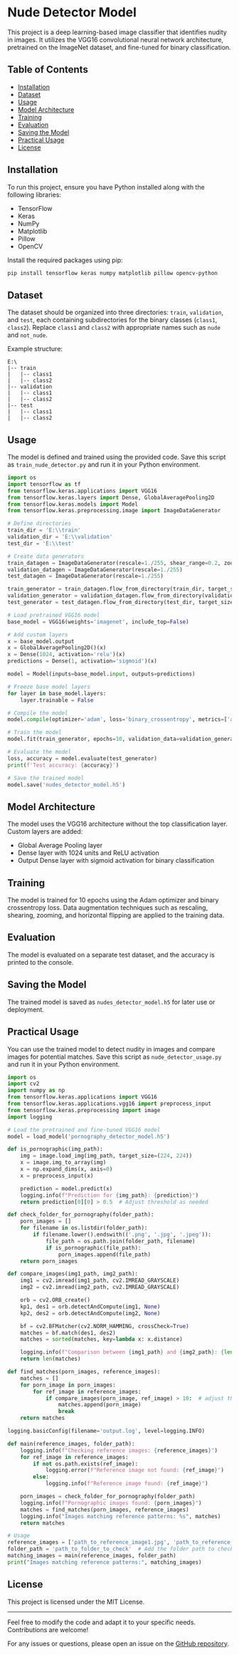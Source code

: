 # Nude Detector Model

This project is a deep learning-based image classifier that identifies nudity in images. It utilizes the VGG16 convolutional neural network architecture, pretrained on the ImageNet dataset, and fine-tuned for binary classification.

## Table of Contents

- [Installation](#installation)
- [Dataset](#dataset)
- [Usage](#usage)
- [Model Architecture](#model-architecture)
- [Training](#training)
- [Evaluation](#evaluation)
- [Saving the Model](#saving-the-model)
- [Practical Usage](#practical-usage)
- [License](#license)

## Installation

To run this project, ensure you have Python installed along with the following libraries:
- TensorFlow
- Keras
- NumPy
- Matplotlib
- Pillow
- OpenCV

Install the required packages using pip:
```bash
pip install tensorflow keras numpy matplotlib pillow opencv-python
```

## Dataset

The dataset should be organized into three directories: `train`, `validation`, and `test`, each containing subdirectories for the binary classes (`class1`, `class2`). Replace `class1` and `class2` with appropriate names such as `nude` and `not_nude`.

Example structure:
```
E:\
|-- train
|   |-- class1
|   |-- class2
|-- validation
|   |-- class1
|   |-- class2
|-- test
|   |-- class1
|   |-- class2
```

## Usage

The model is defined and trained using the provided code. Save this script as `train_nude_detector.py` and run it in your Python environment.

```python
import os
import tensorflow as tf
from tensorflow.keras.applications import VGG16
from tensorflow.keras.layers import Dense, GlobalAveragePooling2D
from tensorflow.keras.models import Model
from tensorflow.keras.preprocessing.image import ImageDataGenerator

# Define directories
train_dir = 'E:\\train'
validation_dir = 'E:\\validation'
test_dir = 'E:\\test'

# Create data generators
train_datagen = ImageDataGenerator(rescale=1./255, shear_range=0.2, zoom_range=0.2, horizontal_flip=True)
validation_datagen = ImageDataGenerator(rescale=1./255)
test_datagen = ImageDataGenerator(rescale=1./255)

train_generator = train_datagen.flow_from_directory(train_dir, target_size=(224, 224), batch_size=32, class_mode='binary')
validation_generator = validation_datagen.flow_from_directory(validation_dir, target_size=(224, 224), batch_size=32, class_mode='binary')
test_generator = test_datagen.flow_from_directory(test_dir, target_size=(224, 224), batch_size=32, class_mode='binary')

# Load pretrained VGG16 model
base_model = VGG16(weights='imagenet', include_top=False)

# Add custom layers
x = base_model.output
x = GlobalAveragePooling2D()(x)
x = Dense(1024, activation='relu')(x)
predictions = Dense(1, activation='sigmoid')(x)

model = Model(inputs=base_model.input, outputs=predictions)

# Freeze base model layers
for layer in base_model.layers:
    layer.trainable = False

# Compile the model
model.compile(optimizer='adam', loss='binary_crossentropy', metrics=['accuracy'])

# Train the model
model.fit(train_generator, epochs=10, validation_data=validation_generator)

# Evaluate the model
loss, accuracy = model.evaluate(test_generator)
print(f'Test accuracy: {accuracy}')

# Save the trained model
model.save('nudes_detector_model.h5')
```

## Model Architecture

The model uses the VGG16 architecture without the top classification layer. Custom layers are added:
- Global Average Pooling layer
- Dense layer with 1024 units and ReLU activation
- Output Dense layer with sigmoid activation for binary classification

## Training

The model is trained for 10 epochs using the Adam optimizer and binary crossentropy loss. Data augmentation techniques such as rescaling, shearing, zooming, and horizontal flipping are applied to the training data.

## Evaluation

The model is evaluated on a separate test dataset, and the accuracy is printed to the console.

## Saving the Model

The trained model is saved as `nudes_detector_model.h5` for later use or deployment.

## Practical Usage

You can use the trained model to detect nudity in images and compare images for potential matches. Save this script as `nude_detector_usage.py` and run it in your Python environment.

```python
import os
import cv2
import numpy as np
from tensorflow.keras.applications import VGG16
from tensorflow.keras.applications.vgg16 import preprocess_input
from tensorflow.keras.preprocessing import image
import logging

# Load the pretrained and fine-tuned VGG16 model
model = load_model('pornography_detector_model.h5')

def is_pornographic(img_path):
    img = image.load_img(img_path, target_size=(224, 224))
    x = image.img_to_array(img)
    x = np.expand_dims(x, axis=0)
    x = preprocess_input(x)

    prediction = model.predict(x)
    logging.info(f"Prediction for {img_path}: {prediction}")
    return prediction[0][0] > 0.5  # Adjust threshold as needed

def check_folder_for_pornography(folder_path):
    porn_images = []
    for filename in os.listdir(folder_path):
        if filename.lower().endswith(('.png', '.jpg', '.jpeg')):
            file_path = os.path.join(folder_path, filename)
            if is_pornographic(file_path):
                porn_images.append(file_path)
    return porn_images

def compare_images(img1_path, img2_path):
    img1 = cv2.imread(img1_path, cv2.IMREAD_GRAYSCALE)
    img2 = cv2.imread(img2_path, cv2.IMREAD_GRAYSCALE)

    orb = cv2.ORB_create()
    kp1, des1 = orb.detectAndCompute(img1, None)
    kp2, des2 = orb.detectAndCompute(img2, None)

    bf = cv2.BFMatcher(cv2.NORM_HAMMING, crossCheck=True)
    matches = bf.match(des1, des2)
    matches = sorted(matches, key=lambda x: x.distance)

    logging.info(f"Comparison between {img1_path} and {img2_path}: {len(matches)} matches")
    return len(matches)

def find_matches(porn_images, reference_images):
    matches = []
    for porn_image in porn_images:
        for ref_image in reference_images:
            if compare_images(porn_image, ref_image) > 10:  # adjust the value as needed
                matches.append(porn_image)
                break
    return matches

logging.basicConfig(filename='output.log', level=logging.INFO)

def main(reference_images, folder_path):
    logging.info(f"Checking reference images: {reference_images}")
    for ref_image in reference_images:
        if not os.path.exists(ref_image):
            logging.error(f"Reference image not found: {ref_image}")
        else:
            logging.info(f"Reference image found: {ref_image}")

    porn_images = check_folder_for_pornography(folder_path)
    logging.info(f"Pornographic images found: {porn_images}")
    matches = find_matches(porn_images, reference_images)
    logging.info("Images matching reference patterns: %s", matches)
    return matches

# Usage
reference_images = ['path_to_reference_image1.jpg', 'path_to_reference_image2.jpg']  # Add reference image paths
folder_path = 'path_to_folder_to_check'  # Add the folder path to check
matching_images = main(reference_images, folder_path)
print("Images matching reference patterns:", matching_images)
```

## License

This project is licensed under the MIT License.

---

Feel free to modify the code and adapt it to your specific needs. Contributions are welcome!

For any issues or questions, please open an issue on the [GitHub repository](https://github.com/yourusername/nude-detector).

